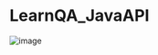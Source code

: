 # LearnQA_JavaAPI
![image](https://user-images.githubusercontent.com/57576102/209734660-31ae9719-11c6-4aae-8091-900e4e958d18.png)
